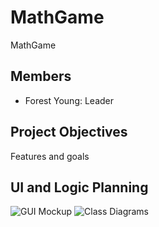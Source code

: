 # MathGame
MathGame 

## Members
* Forest Young: Leader

## Project Objectives
Features and goals

## UI and Logic Planning
![GUI Mockup](https://github.com/ForestNYoung/MathGame/blob/main/images/MathGameGUIMockup.png?raw=true)
![Class Diagrams](https://github.com/ForestNYoung/MathGame/blob/main/images/MathGameClassDiagram.png?raw=true)
